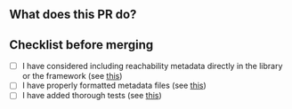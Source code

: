 ## What does this PR do?


## Checklist before merging
- [ ] I have considered including reachability metadata directly in the library or the framework (see [this](./CONTRIBUTING.md))
- [ ] I have properly formatted metadata files (see [this](https://github.com/oracle/graalvm-reachability-metadata/blob/master/CONTRIBUTING.md#format-metadata-files))
- [ ] I have added thorough tests (see [this](https://github.com/oracle/graalvm-reachability-metadata/blob/master/CONTRIBUTING.md#Tests))

